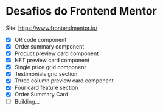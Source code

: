 # Desafios do Frontend Mentor
Site: https://www.frontendmentor.io/

- [x] QR code component 
- [x] Order summary component 
- [X] Product preview card component
- [X] NFT preview card component 
- [X] Single price grid component
- [X] Testimonials grid section 
- [X] Three column preview card component
- [X] Four card feature section
- [X] Order Summary Card
- [ ] Building...
